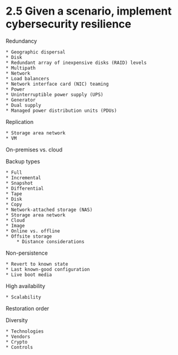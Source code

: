 # 2.5 Given a scenario, implement cybersecurity resilience

Redundancy

    * Geographic dispersal
    * Disk
    * Redundant array of inexpensive disks (RAID) levels
    * Multipath
    * Network
    * Load balancers
    * Network interface card (NIC) teaming
    * Power
    * Uninterruptible power supply (UPS)
    * Generator
    * Dual supply
    * Managed power distribution units (PDUs)

Replication
    
    * Storage area network
    * VM

On-premises vs. cloud

Backup types
    
    * Full
    * Incremental
    * Snapshot
    * Differential
    * Tape
    * Disk
    * Copy
    * Network-attached storage (NAS)
    * Storage area network
    * Cloud
    * Image
    * Online vs. offline
    * Offsite storage
        * Distance considerations

Non-persistence
    
    * Revert to known state
    * Last known-good configuration
    * Live boot media

High availability

    * Scalability

Restoration order

Diversity
    
    * Technologies
    * Vendors
    * Crypto
    * Controls